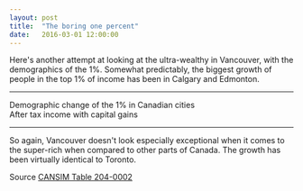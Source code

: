 ```yaml
---
layout: post
title:  "The boring one percent"
date:   2016-03-01 12:00:00
---
```


Here's another attempt at looking at the ultra-wealthy in Vancouver, with the demographics of the 1%. Somewhat predictably, the biggest growth of people in the top 1% of income has been in Calgary and Edmonton.

* * *

<div class="onepTitle">Demographic change of the 1% in Canadian cities</div>
<div class="onepSubTitle">After tax income with capital gains</div>

<div id="onepChart" class="chart"></div>
<div id="onepTip" class="hidden">
	<p class="tipTitle"><span id="onepName"></span></p>
	<p class="tipInfo"><span id="onepVal"></span></p>
	<p class="tipInfo"><span id="onepAvg"></span></p>
</div>

* * *

So again, Vancouver doesn't look especially exceptional when it comes to the super-rich when compared to other parts of Canada. The growth has been virtually identical to Toronto.

Source [CANSIM Table 204-0002](http://www5.statcan.gc.ca/cansim/a26?lang=eng&retrLang=eng&id=2040002&&pattern=&stByVal=1&p1=1&p2=49&tabMode=dataTable&csid=)

<style>{% include 2016/03/onep.css %}</style>
<script src="http://d3js.org/d3.v3.min.js"></script>
<script>{% include 2016/03/onep.js %}</script>